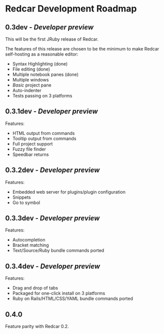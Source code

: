 
Redcar Development Roadmap
==========================

0.3dev - *Developer preview*
----------------------------

This will be the first JRuby release of Redcar. 

The features of this release are chosen to be the minimum to make Redcar self-hosting as a reasonable editor:

  * Syntax Highlighting           (done)
  * File editing                  (done)
  * Multiple notebook panes       (done)
  * Multiple windows
  * _Basic_ project pane
  * Auto-indenter
  * Tests passing on 3 platforms 

0.3.1dev - *Developer preview*
------------------------------

Features:

  * HTML output from commands
  * Tooltip output from commands
  * Full project support
  * Fuzzy file finder
  * Speedbar returns
  
0.3.2dev - *Developer preview*
------------------------------

Features:

  * Embedded web server for plugins/plugin configuration
  * Snippets
  * Go to symbol
  
0.3.3dev - *Developer preview*
------------------------------

Features:

  * Autocompletion
  * Bracket matching
  * Text/Source/Ruby bundle commands ported
  
0.3.4dev - *Developer preview*
------------------------------

Features: 

  * Drag and drop of tabs
  * Packaged for one-click install on 3 platforms
  * Ruby on Rails/HTML/CSS/YAML bundle commands ported
  
0.4.0
-----

Feature parity with Redcar 0.2.






